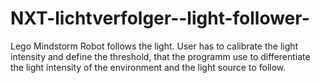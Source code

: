 NXT-lichtverfolger--light-follower-
===================================

Lego Mindstorm Robot follows the light.
User has to calibrate the light intensity and define the threshold, that the programm use to differentiate
the light intensity of the environment and the light source to follow.
